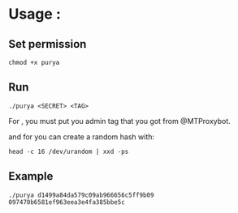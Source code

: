 # Usage :

## Set permission
`chmod +x purya`

## Run
`./purya <SECRET> <TAG>`

For <TAG>, you must put you admin tag that you got from @MTProxybot.
 
and for <SECRET> you can create a random hash with:
 
`head -c 16 /dev/urandom | xxd -ps`
 
 
 ## Example
`./purya d1499a84da579c09ab966656c5ff9b09 097470b6581ef963eea3e4fa385bbe5c`
 
